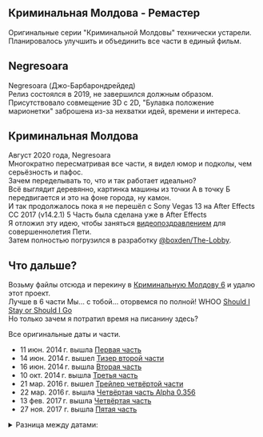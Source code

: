 ## Криминальная Молдова - Ремастер

Оригинальные серии "Криминальной Молдовы" технически устарели.  
Планировалось улучшить и объединить все части в единый фильм.

## Negresoara
Negresoara (Джо-Барбарондрейдед)  
Релиз состоялся в 2019, не завершился должным образом. Присутствовало совмещение 3D с 2D, "Булавка положение марионетки" заброшена из-за нехватки идей, времени и интереса.  

## Криминальная Молдова
Август 2020 года, Negresoarа  
Многократно пересматривая все части, я видел юмор и подколы, чем серьёзность и пафос.  
Зачем переделывать то, что и так работает идеально?  
Всё выглядит деревянно, картинка машины из точки А в точку Б передвигается и это на фоне города, ну камон.  
И так продолжалось пока я не перешёл с Sony Vegas 13 на After Effects CC 2017 (v14.2.1) 5 Часть была сделана уже в After Effects  
Я отложил эту идею, чтобы заняться [видеопоздравлением](https://vk.com/video182826984_456240312) для совершеннолетия Пети.  
Затем полностью погрузился в разработку [@boxden/The-Lobby](https://github.com/boxden/The-Lobby).

## Что дальше?
Возьму файлы отсюда и перекину в [Криминальную Молдову 6](https://github.com/boxden/Kriminal-Moldova-6) и удалю этот проект.  
Лучше в 6 части Мы... с тобой... оторвемся по полной! WHOO [Should I Stay or Should I Go](https://youtu.be/BN1WwnEDWAM)   
Но только зачем я потратил время на писанину здесь?

Все оригинальные даты и части.
- 11 июн. 2014 г. вышла [Первая часть](https://youtu.be/6bbg89eKalE)  
- 14 июн. 2014 г. вышел [Тизер второй части](https://youtu.be/eateoic_bIY)  
- 16 июн. 2014 г. вышла [Вторая часть](https://youtu.be/NBT64abcItE)  
- 10 окт. 2014 г. вышла [Третья часть](https://youtu.be/Wb90M9XA6Fc)  
- 21 мар. 2016 г. вышел [Трейлер четвёртой части](https://youtu.be/RNSZ2KUtmnQ)  
- 22 мар. 2016 г. вышла [Четвёртая часть Alpha 0.356](https://youtu.be/g18FMWku0rY)  
- 13 фев. 2017 г. вышла [Четвёртая часть](https://youtu.be/OU63V6tUD2Y)  
- 27 ноя. 2017 г. вышла [Пятая часть](https://vk.com/video182826984_456239503)

<details>
<summary> Разница между датами: </summary>
11 июн. 2014 г. - 14 июн. 2014 г. : 3 дня <br>
14 июн. 2014 г. - 16 июн. 2014 г. : 2 дня <br>
16 июн. 2014 г. - 10 окт. 2014 г. : 116 дней (3 месяца 24 дня) <br>
10 окт. 2014 г. - 21 мар. 2016 г. : 547 дней (1 год 5 месяцев 11 дней) <br>
21 мар. 2016 г. - 22 мар. 2016 г. : 1 день <br>
22 мар. 2016 г. - 13 фев. 2017 г. : 336 дней (10 месяцев 22 дня) <br>
13 фев. 2017 г. - 27 ноя. 2017 г. : 287 дней (9 месяцев 14 дней) <br>
</details>